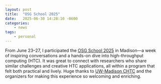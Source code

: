 ```yaml
---
layout: post
title:  "OSG School 2025"
date:   2025-06-30 14:28:10 -0600
categories: 
    - news
tags:
    - personal
---
```


From June 23–27, I participated the [OSG School 2025](https://osg-htc.org/school-2025/) in Madison—a week of inspiring conversations and a hands-on dive into high-throughput computing (HTC). It was great to connect with researchers who share similar challenges and creative HTC applications, all within a program that felt both practical and lively. Huge thanks to [UW-Madison CHTC](https://chtc.cs.wisc.edu/) and the organizers for making this experience so welcoming and enriching.